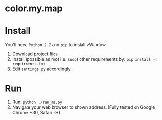 color.my.map
============



Install
=======

You'll need `Python 2.7` and `pip` to install vWindow.

1. Download project files
2. Install (possible as root i.e. `sudo`) other requirements by: `pip install -r requirments.txt`
3. Edit `settings.py` accordingly.


Run
===

1. Run: `python ./run_me.py`
2. Navigate your web browser to shown address. (Fully tested on Google Chrome +30, Safari 6+)

